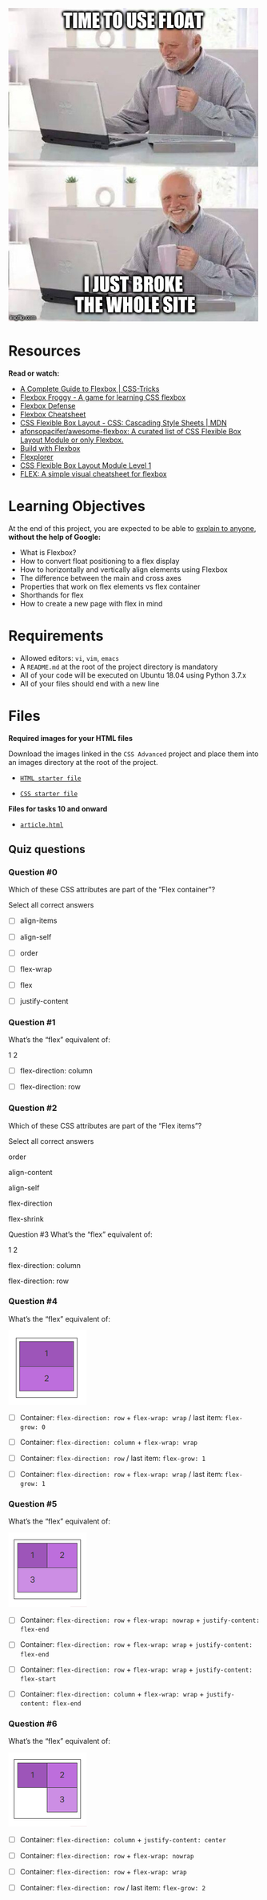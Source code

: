 ![I just broke the whole site](flexbox_meme.jpg)

# Resources

**Read or watch:**

- [A Complete Guide to Flexbox | CSS-Tricks](https://css-tricks.com/snippets/css/a-guide-to-flexbox/)
- [Flexbox Froggy - A game for learning CSS flexbox](https://flexboxfroggy.com/)
- [Flexbox Defense](http://www.flexboxdefense.com/)
- [Flexbox Cheatsheet](https://yoksel.github.io/flex-cheatsheet/)
- [CSS Flexible Box Layout - CSS: Cascading Style Sheets | MDN](https://developer.mozilla.org/en-US/docs/Web/CSS/CSS_flexible_box_layout)
- [afonsopacifer/awesome-flexbox: A curated list of CSS Flexible Box Layout Module or only Flexbox.](https://github.com/afonsopacifer/awesome-flexbox)
- [Build with Flexbox](https://flexbox.buildwithreact.com/)
- [Flexplorer](https://bennettfeely.com/flexplorer/)
- [CSS Flexible Box Layout Module Level 1](https://www.w3.org/TR/css-flexbox-1/#flex)
- [FLEX: A simple visual cheatsheet for flexbox](https://flexbox.malven.co/)

# Learning Objectives
At the end of this project, you are expected to be able to [explain to anyone](https://fs.blog/feynman-learning-technique/), **without the help of Google:**

- What is Flexbox?
- How to convert float positioning to a flex display
- How to horizontally and vertically align elements using Flexbox
- The difference between the main and cross axes
- Properties that work on flex elements vs flex container
- Shorthands for flex
- How to create a new page with flex in mind

# Requirements
- Allowed editors: `vi`, `vim`, `emacs`
- A `README.md` at the root of the project directory is mandatory
- All of your code will be executed on Ubuntu 18.04 using Python 3.7.x
- All of your files should end with a new line

# Files

**Required images for your HTML files**

Download the images linked in the `CSS Advanced` project and place them into an images directory at the root of the project.

- [`HTML starter file`](index.html)

- [`CSS starter file`](index.css)

**Files for tasks 10 and onward**

- [`article.html`](article.html)

## Quiz questions

### Question #0

Which of these CSS attributes are part of the “Flex container”?

Select all correct answers

- [ ] align-items

- [ ] align-self

- [ ] order

- [ ] flex-wrap

- [ ] flex

- [ ] justify-content

### Question #1

What’s the “flex” equivalent of:

1	2

- [ ] flex-direction: column

- [ ] flex-direction: row

### Question #2

Which of these CSS attributes are part of the “Flex items”?

Select all correct answers


order


align-content


align-self


flex-direction


flex-shrink

Question #3
What’s the “flex” equivalent of:

1
2

flex-direction: column


flex-direction: row

### Question #4

What’s the “flex” equivalent of:

![Question 4](images/image_3.png)

- [ ] Container: `flex-direction: row` + `flex-wrap: wrap` / last item: `flex-grow: 0`

- [ ] Container: `flex-direction: column` + `flex-wrap: wrap`

- [ ] Container: `flex-direction: row` / last item: `flex-grow: 1`

- [ ] Container: `flex-direction: row` + `flex-wrap: wrap` / last item: `flex-grow: 1`

### Question #5

What’s the “flex” equivalent of:

![Question 5](images/image_4.png)

- [ ] Container: `flex-direction: row` + `flex-wrap: nowrap` + `justify-content: flex-end`

- [ ] Container: `flex-direction: row` + `flex-wrap: wrap` + `justify-content: flex-end`

- [ ] Container: `flex-direction: row` + `flex-wrap: wrap` + `justify-content: flex-start`

- [ ] Container: `flex-direction: column` + `flex-wrap: wrap` + `justify-content: flex-end`

### Question #6

What’s the “flex” equivalent of:

![Question 6](images/image_5.png)

- [ ] Container: `flex-direction: column` + `justify-content: center`

- [ ] Container: `flex-direction: row` + `flex-wrap: nowrap`

- [ ] Container: `flex-direction: row` + `flex-wrap: wrap`

- [ ] Container: `flex-direction: row` / last item: `flex-grow: 2`

